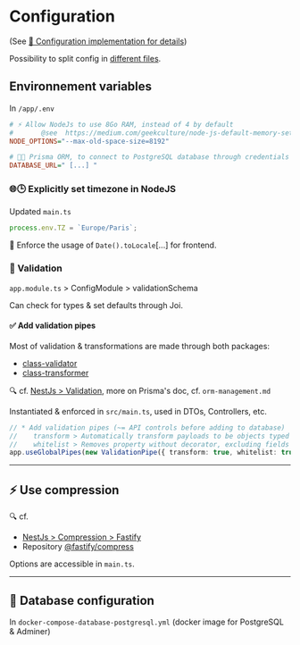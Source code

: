 # Configuration

(See [🔧 Configuration implementation for details](./stack-installation-details.md))

Possibility to split config in [different files](https://docs.nestjs.com/techniques/configuration#configuration-namespaces).

## Environnement variables

In `/app/.env`

```ini
# ⚡️ Allow NodeJs to use 8Go RAM, instead of 4 by default
#       @see  https://medium.com/geekculture/node-js-default-memory-settings-3c0fe8a9ba1
NODE_OPTIONS="--max-old-space-size=8192"

# 💾🔌 Prisma ORM, to connect to PostgreSQL database through credentials
DATABASE_URL=" [...] "
```

### 🌐🕒 Explicitly set timezone in NodeJS

Updated `main.ts`

```ts
process.env.TZ = `Europe/Paris`;
```

🚨 Enforce the usage of `Date().toLocale`[...] for frontend.

### 📌 Validation

`app.module.ts` > ConfigModule > validationSchema

Can check for types & set defaults through Joi.

#### ✅ Add validation pipes

Most of validation & transformations are made through both packages:

- [class-validator](https://www.npmjs.com/package/class-validator)
- [class-transformer](https://www.npmjs.com/package/class-transformer/v/0.5.1)

🔍 cf. [NestJs > Validation](https://docs.nestjs.com/techniques/validation), more on Prisma's doc, cf. `orm-management.md`

Instantiated & enforced in `src/main.ts`, used in DTOs, Controllers, etc.

```ts
// * Add validation pipes (~= API controls before adding to database)
//    transform > Automatically transform payloads to be objects typed according to their DTO classes
//    whitelist > Removes property without decorator, excluding fields data overload if not explicitly defined
app.useGlobalPipes(new ValidationPipe({ transform: true, whitelist: true }));
```

---

## ⚡️ Use compression

🔍 cf.

- [NestJs > Compression > Fastify](https://docs.nestjs.com/techniques/compression#use-with-fastify)
- Repository [@fastify/compress](https://www.npmjs.com/package/@fastify/compress)

Options are accessible in `main.ts`.

---

## 💾 Database configuration

In `docker-compose-database-postgresql.yml` (docker image for PostgreSQL & Adminer)
